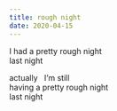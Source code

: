 ```yaml
---
title: rough night
date: 2020-04-15
---
```


I had a pretty rough night  
last night  

actually&nbsp;&nbsp;&nbsp;I’m still  
having a pretty rough night  
last night